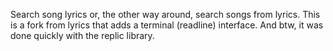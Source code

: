 Search song lyrics or, the other way around, search songs from lyrics.
This is a fork from lyrics that adds a terminal (readline) interface. And btw, it was done quickly with the replic library.
